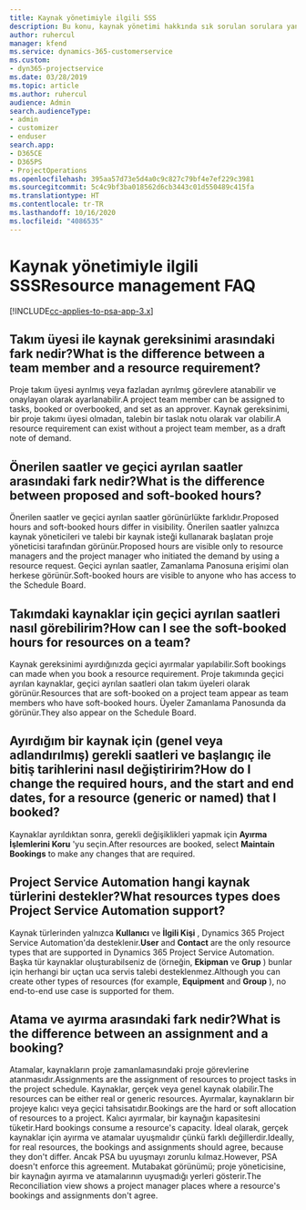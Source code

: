 ```yaml
---
title: Kaynak yönetimiyle ilgili SSS
description: Bu konu, kaynak yönetimi hakkında sık sorulan sorulara yanıt sağlar.
author: ruhercul
manager: kfend
ms.service: dynamics-365-customerservice
ms.custom:
- dyn365-projectservice
ms.date: 03/28/2019
ms.topic: article
ms.author: ruhercul
audience: Admin
search.audienceType:
- admin
- customizer
- enduser
search.app:
- D365CE
- D365PS
- ProjectOperations
ms.openlocfilehash: 395aa57d73e5d4a0c9c827c79bf4e7ef229c3981
ms.sourcegitcommit: 5c4c9bf3ba018562d6cb3443c01d550489c415fa
ms.translationtype: HT
ms.contentlocale: tr-TR
ms.lasthandoff: 10/16/2020
ms.locfileid: "4086535"
---
```

# <a name="resource-management-faq"></a><span data-ttu-id="0ab6b-103">Kaynak yönetimiyle ilgili SSS</span><span class="sxs-lookup"><span data-stu-id="0ab6b-103">Resource management FAQ</span></span>

[!INCLUDE[cc-applies-to-psa-app-3.x](../includes/cc-applies-to-psa-app-3x.md)]

## <a name="what-is-the-difference-between-a-team-member-and-a-resource-requirement"></a><span data-ttu-id="0ab6b-104">Takım üyesi ile kaynak gereksinimi arasındaki fark nedir?</span><span class="sxs-lookup"><span data-stu-id="0ab6b-104">What is the difference between a team member and a resource requirement?</span></span>

<span data-ttu-id="0ab6b-105">Proje takım üyesi ayrılmış veya fazladan ayrılmış görevlere atanabilir ve onaylayan olarak ayarlanabilir.</span><span class="sxs-lookup"><span data-stu-id="0ab6b-105">A project team member can be assigned to tasks, booked or overbooked, and set as an approver.</span></span> <span data-ttu-id="0ab6b-106">Kaynak gereksinimi, bir proje takımı üyesi olmadan, talebin bir taslak notu olarak var olabilir.</span><span class="sxs-lookup"><span data-stu-id="0ab6b-106">A resource requirement can exist without a project team member, as a draft note of demand.</span></span> 

## <a name="what-is-the-difference-between-proposed-and-soft-booked-hours"></a><span data-ttu-id="0ab6b-107">Önerilen saatler ve geçici ayrılan saatler arasındaki fark nedir?</span><span class="sxs-lookup"><span data-stu-id="0ab6b-107">What is the difference between proposed and soft-booked hours?</span></span>

<span data-ttu-id="0ab6b-108">Önerilen saatler ve geçici ayrılan saatler görünürlükte farklıdır.</span><span class="sxs-lookup"><span data-stu-id="0ab6b-108">Proposed hours and soft-booked hours differ in visibility.</span></span> <span data-ttu-id="0ab6b-109">Önerilen saatler yalnızca kaynak yöneticileri ve talebi bir kaynak isteği kullanarak başlatan proje yöneticisi tarafından görünür.</span><span class="sxs-lookup"><span data-stu-id="0ab6b-109">Proposed hours are visible only to resource managers and the project manager who initiated the demand by using a resource request.</span></span> <span data-ttu-id="0ab6b-110">Geçici ayrılan saatler, Zamanlama Panosuna erişimi olan herkese görünür.</span><span class="sxs-lookup"><span data-stu-id="0ab6b-110">Soft-booked hours are visible to anyone who has access to the Schedule Board.</span></span>

## <a name="how-can-i-see-the-soft-booked-hours-for-resources-on-a-team"></a><span data-ttu-id="0ab6b-111">Takımdaki kaynaklar için geçici ayrılan saatleri nasıl görebilirim?</span><span class="sxs-lookup"><span data-stu-id="0ab6b-111">How can I see the soft-booked hours for resources on a team?</span></span>

<span data-ttu-id="0ab6b-112">Kaynak gereksinimi ayırdığınızda geçici ayırmalar yapılabilir.</span><span class="sxs-lookup"><span data-stu-id="0ab6b-112">Soft bookings can made when you book a resource requirement.</span></span> <span data-ttu-id="0ab6b-113">Proje takımında geçici ayrılan kaynaklar, geçici ayrılan saatleri olan takım üyeleri olarak görünür.</span><span class="sxs-lookup"><span data-stu-id="0ab6b-113">Resources that are soft-booked on a project team appear as team members who have soft-booked hours.</span></span> <span data-ttu-id="0ab6b-114">Üyeler Zamanlama Panosunda da görünür.</span><span class="sxs-lookup"><span data-stu-id="0ab6b-114">They also appear on the Schedule Board.</span></span>

## <a name="how-do-i-change-the-required-hours-and-the-start-and-end-dates-for-a-resource-generic-or-named-that-i-booked"></a><span data-ttu-id="0ab6b-115">Ayırdığım bir kaynak için (genel veya adlandırılmış) gerekli saatleri ve başlangıç ile bitiş tarihlerini nasıl değiştiririm?</span><span class="sxs-lookup"><span data-stu-id="0ab6b-115">How do I change the required hours, and the start and end dates, for a resource (generic or named) that I booked?</span></span>

<span data-ttu-id="0ab6b-116">Kaynaklar ayrıldıktan sonra, gerekli değişiklikleri yapmak için **Ayırma İşlemlerini Koru** 'yu seçin.</span><span class="sxs-lookup"><span data-stu-id="0ab6b-116">After resources are booked, select **Maintain Bookings** to make any changes that are required.</span></span>

## <a name="what-resources-types-does-project-service-automation-support"></a><span data-ttu-id="0ab6b-117">Project Service Automation hangi kaynak türlerini destekler?</span><span class="sxs-lookup"><span data-stu-id="0ab6b-117">What resources types does Project Service Automation support?</span></span>

<span data-ttu-id="0ab6b-118">Kaynak türlerinden yalnızca **Kullanıcı** ve **İlgili Kişi** , Dynamics 365 Project Service Automation'da desteklenir.</span><span class="sxs-lookup"><span data-stu-id="0ab6b-118">**User** and **Contact** are the only resource types that are supported in Dynamics 365 Project Service Automation.</span></span> <span data-ttu-id="0ab6b-119">Başka tür kaynaklar oluşturabilseniz de (örneğin, **Ekipman** ve **Grup** ) bunlar için herhangi bir uçtan uca servis talebi desteklenmez.</span><span class="sxs-lookup"><span data-stu-id="0ab6b-119">Although you can create other types of resources (for example, **Equipment** and **Group** ), no end-to-end use case is supported for them.</span></span>

## <a name="what-is-the-difference-between-an-assignment-and-a-booking"></a><span data-ttu-id="0ab6b-120">Atama ve ayırma arasındaki fark nedir?</span><span class="sxs-lookup"><span data-stu-id="0ab6b-120">What is the difference between an assignment and a booking?</span></span>

<span data-ttu-id="0ab6b-121">Atamalar, kaynakların proje zamanlamasındaki proje görevlerine atanmasıdır.</span><span class="sxs-lookup"><span data-stu-id="0ab6b-121">Assignments are the assignment of resources to project tasks in the project schedule.</span></span> <span data-ttu-id="0ab6b-122">Kaynaklar, gerçek veya genel kaynak olabilir.</span><span class="sxs-lookup"><span data-stu-id="0ab6b-122">The resources can be either real or generic resources.</span></span> <span data-ttu-id="0ab6b-123">Ayırmalar, kaynakların bir projeye kalıcı veya geçici tahsisatıdır.</span><span class="sxs-lookup"><span data-stu-id="0ab6b-123">Bookings are the hard or soft allocation of resources to a project.</span></span> <span data-ttu-id="0ab6b-124">Kalıcı ayırmalar, bir kaynağın kapasitesini tüketir.</span><span class="sxs-lookup"><span data-stu-id="0ab6b-124">Hard bookings consume a resource's capacity.</span></span> <span data-ttu-id="0ab6b-125">İdeal olarak, gerçek kaynaklar için ayırma ve atamalar uyuşmalıdır çünkü farklı değillerdir.</span><span class="sxs-lookup"><span data-stu-id="0ab6b-125">Ideally, for real resources, the bookings and assignments should agree, because they don't differ.</span></span> <span data-ttu-id="0ab6b-126">Ancak PSA bu uyuşmayı zorunlu kılmaz.</span><span class="sxs-lookup"><span data-stu-id="0ab6b-126">However, PSA doesn't enforce this agreement.</span></span> <span data-ttu-id="0ab6b-127">Mutabakat görünümü; proje yöneticisine, bir kaynağın ayırma ve atamalarının uyuşmadığı yerleri gösterir.</span><span class="sxs-lookup"><span data-stu-id="0ab6b-127">The Reconciliation view shows a project manager places where a resource's bookings and assignments don't agree.</span></span>
